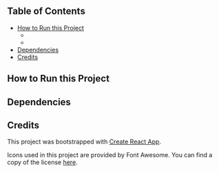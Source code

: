 
## Table of Contents

- [How to Run this Project](#how-to-run-this-project)
  - []()
  - []()
- [Dependencies](#dependencies)
- [Credits](#credits)

## How to Run this Project

## Dependencies

## Credits
This project was bootstrapped with [Create React App](https://github.com/facebookincubator/create-react-app).

Icons used in this project are provided by Font Awesome. You can find a copy of the license [here](https://fontawesome.com/license). 

